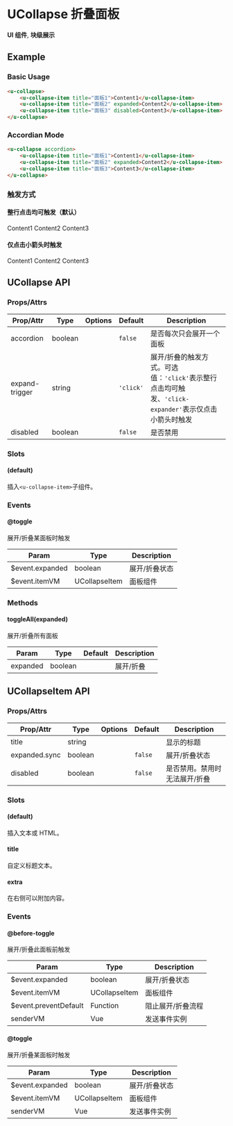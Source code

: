 <!-- 该 README.md 根据 api.yaml 和 docs/*.md 自动生成，为了方便在 GitHub 和 NPM 上查阅。如需修改，请查看源文件 -->

# UCollapse 折叠面板

**UI 组件**, **块级展示**

## Example
### Basic Usage

``` html
<u-collapse>
    <u-collapse-item title="面板1">Content1</u-collapse-item>
    <u-collapse-item title="面板2" expanded>Content2</u-collapse-item>
    <u-collapse-item title="面板3" disabled>Content3</u-collapse-item>
</u-collapse>
```

### Accordian Mode

``` html
<u-collapse accordion>
    <u-collapse-item title="面板1">Content1</u-collapse-item>
    <u-collapse-item title="面板2" expanded>Content2</u-collapse-item>
    <u-collapse-item title="面板3">Content3</u-collapse-item>
</u-collapse>
```

### 触发方式

#### 整行点击均可触发（默认）

<u-collapse expand-trigger="click">
    <u-collapse-item title="面板1">Content1</u-collapse-item>
    <u-collapse-item title="面板2">Content2</u-collapse-item>
    <u-collapse-item title="面板3">Content3</u-collapse-item>
</u-collapse>

#### 仅点击小箭头时触发

<u-collapse expand-trigger="click-expander">
    <u-collapse-item title="面板1">Content1</u-collapse-item>
    <u-collapse-item title="面板2">Content2</u-collapse-item>
    <u-collapse-item title="面板3">Content3</u-collapse-item>
</u-collapse>

## UCollapse API
### Props/Attrs

| Prop/Attr | Type | Options | Default | Description |
| --------- | ---- | ------- | ------- | ----------- |
| accordion | boolean |  | `false` | 是否每次只会展开一个面板 |
| expand-trigger | string |  | `'click'` | 展开/折叠的触发方式。可选值：`'click'`表示整行点击均可触发、`'click-expander'`表示仅点击小箭头时触发 |
| disabled | boolean |  | `false` | 是否禁用 |

### Slots

#### (default)

插入`<u-collapse-item>`子组件。

### Events

#### @toggle

展开/折叠某面板时触发

| Param | Type | Description |
| ----- | ---- | ----------- |
| $event.expanded | boolean | 展开/折叠状态 |
| $event.itemVM | UCollapseItem | 面板组件 |

### Methods

#### toggleAll(expanded)

展开/折叠所有面板

| Param | Type | Default | Description |
| ----- | ---- | ------- | ----------- |
| expanded | boolean |  | 展开/折叠 |

## UCollapseItem API
### Props/Attrs

| Prop/Attr | Type | Options | Default | Description |
| --------- | ---- | ------- | ------- | ----------- |
| title | string |  |  | 显示的标题 |
| expanded.sync | boolean |  | `false` | 展开/折叠状态 |
| disabled | boolean |  | `false` | 是否禁用。禁用时无法展开/折叠 |

### Slots

#### (default)

插入文本或 HTML。

#### title

自定义标题文本。

#### extra

在右侧可以附加内容。

### Events

#### @before-toggle

展开/折叠此面板前触发

| Param | Type | Description |
| ----- | ---- | ----------- |
| $event.expanded | boolean | 展开/折叠状态 |
| $event.itemVM | UCollapseItem | 面板组件 |
| $event.preventDefault | Function | 阻止展开/折叠流程 |
| senderVM | Vue | 发送事件实例 |

#### @toggle

展开/折叠某面板时触发

| Param | Type | Description |
| ----- | ---- | ----------- |
| $event.expanded | boolean | 展开/折叠状态 |
| $event.itemVM | UCollapseItem | 面板组件 |
| senderVM | Vue | 发送事件实例 |
